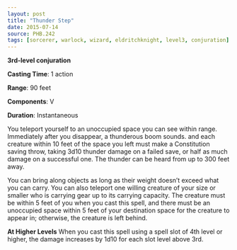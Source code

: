 ```yaml
---
layout: post
title: "Thunder Step"
date: 2015-07-14
source: PHB.242
tags: [sorcerer, warlock, wizard, eldritchknight, level3, conjuration]
---
```


**3rd-level conjuration**

**Casting Time**: 1 action

**Range**: 90 feet

**Components**: V

**Duration**: Instantaneous

You teleport yourself to an unoccupied space you can see within range. Immediately after you disappear, a thunderous boom sounds. and each creature within 10
feet of the space you left must make a Constitution saving throw, taking 3d10 thunder damage on a failed save, or half as much damage on a successful one. The thunder 
can be heard from up to 300 feet away.

You can bring along objects as long as their weight doesn’t exceed what you can carry. You can also teleport one willing creature of your size or smaller who is
carrying gear up to its carrying capacity. The creature must be within 5 feet of you when you cast this spell, and there must be an unoccupied space within 5 feet of
your destination space for the creature to appear in; otherwise, the creature is left behind.

**At Higher Levels** When you cast this spell using a spell slot of 4th level or higher, the damage increases by 1d10 for each slot level above 3rd.